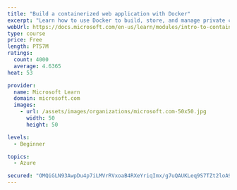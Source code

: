 ```yaml
---
title: "Build a containerized web application with Docker"
excerpt: "Learn how to use Docker to build, store, and manage private container images with the Azure Container Registry."
webUrl: https://docs.microsoft.com/en-us/learn/modules/intro-to-containers/
type: course
price: Free
length: PT57M
ratings:
  count: 4000
  average: 4.6365
heat: 53

provider:
  name: Microsoft Learn
  domain: microsoft.com
  images:
    - url: /assets/images/organizations/microsoft.com-50x50.jpg
      width: 50
      height: 50

levels:
  - Beginner

topics:
  - Azure

secured: "OMQiGLN93AwpDu4p7iLMVrRVxoaB4RXeYriqImx/g7uQAUKLeq9S7TZt2loA9/96jZi8R1ds9t5BSw9X0se2lv2n01Rvbhk/YB59wfHWJV8lrtWuYiTyo2aKj/jQRGrdv+YHbZJvrlgZJ4M0m+kfSlTHI/RiX2MOWrh3iCApb+9dfZIoU7GcnvEXGKWJBaHGaJj2diUQfQfC5/QEYlNMlycmpE90r+7Ot2zy2JQy2aQCUPwbulGAdFCe7C455CNFS5eNJBpSMuykBwI+wxiSQNul3ZYYBr3jvfMuue+d0q+6/Bh0bCPsEOManB+QJfLvgaIeDFnKoICNILUcV5wgGu7TwHMGXnRudiArHEss7HCuqMWu2X0ewN7y7TSNIiJ5irXtNtnD8uHPgU8kr9zMUQ0bl91c98MYwoNsoKmhAmo=;vFF5SlYv8R2UB4nYgZ54Dw=="
---
```


